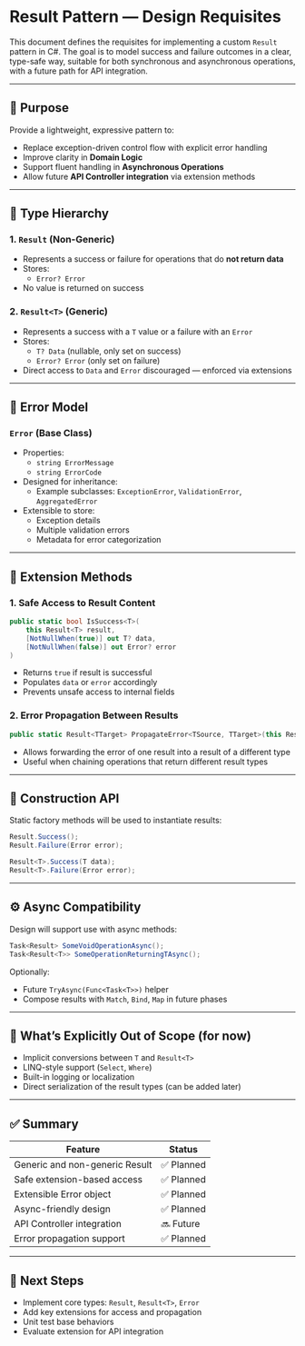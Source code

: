 # Result Pattern — Design Requisites

This document defines the requisites for implementing a custom `Result` pattern in C#. The goal is to model success and failure outcomes in a clear, type-safe way, suitable for both synchronous and asynchronous operations, with a future path for API integration.

---

## 🌟 Purpose

Provide a lightweight, expressive pattern to:

- Replace exception-driven control flow with explicit error handling
- Improve clarity in **Domain Logic**
- Support fluent handling in **Asynchronous Operations**
- Allow future **API Controller integration** via extension methods

---

## 🧱 Type Hierarchy

### 1. `Result` (Non-Generic)

- Represents a success or failure for operations that do **not return data**
- Stores:
  - `Error? Error`
- No value is returned on success

### 2. `Result<T>` (Generic)

- Represents a success with a `T` value or a failure with an `Error`
- Stores:
  - `T? Data` (nullable, only set on success)
  - `Error? Error` (only set on failure)
- Direct access to `Data` and `Error` discouraged — enforced via extensions

---

## 🧹 Error Model

### `Error` (Base Class)

- Properties:
  - `string ErrorMessage`
  - `string ErrorCode`
- Designed for inheritance:
  - Example subclasses: `ExceptionError`, `ValidationError`, `AggregatedError`
- Extensible to store:
  - Exception details
  - Multiple validation errors
  - Metadata for error categorization

---

## 🔧 Extension Methods

### 1. Safe Access to Result Content

```csharp
public static bool IsSuccess<T>(
    this Result<T> result,
    [NotNullWhen(true)] out T? data,
    [NotNullWhen(false)] out Error? error
)
```

- Returns `true` if result is successful
- Populates `data` or `error` accordingly
- Prevents unsafe access to internal fields

### 2. Error Propagation Between Results

```csharp
public static Result<TTarget> PropagateError<TSource, TTarget>(this Result<TSource> source)
```

- Allows forwarding the error of one result into a result of a different type
- Useful when chaining operations that return different result types

---

## 🧠 Construction API

Static factory methods will be used to instantiate results:

```csharp
Result.Success();
Result.Failure(Error error);

Result<T>.Success(T data);
Result<T>.Failure(Error error);
```

---

## ⚙️ Async Compatibility

Design will support use with async methods:

```csharp
Task<Result> SomeVoidOperationAsync();
Task<Result<T>> SomeOperationReturningTAsync();
```

Optionally:

- Future `TryAsync(Func<Task<T>>)` helper
- Compose results with `Match`, `Bind`, `Map` in future phases

---

## 🚫 What’s Explicitly Out of Scope (for now)

- Implicit conversions between `T` and `Result<T>`
- LINQ-style support (`Select`, `Where`)
- Built-in logging or localization
- Direct serialization of the result types (can be added later)

---

## ✅ Summary

| Feature                        | Status    |
| ------------------------------ | --------- |
| Generic and non-generic Result | ✅ Planned |
| Safe extension-based access    | ✅ Planned |
| Extensible Error object        | ✅ Planned |
| Async-friendly design          | ✅ Planned |
| API Controller integration     | 🔜 Future |
| Error propagation support      | ✅ Planned |

---

## 📌 Next Steps

- Implement core types: `Result`, `Result<T>`, `Error`
- Add key extensions for access and propagation
- Unit test base behaviors
- Evaluate extension for API integration

